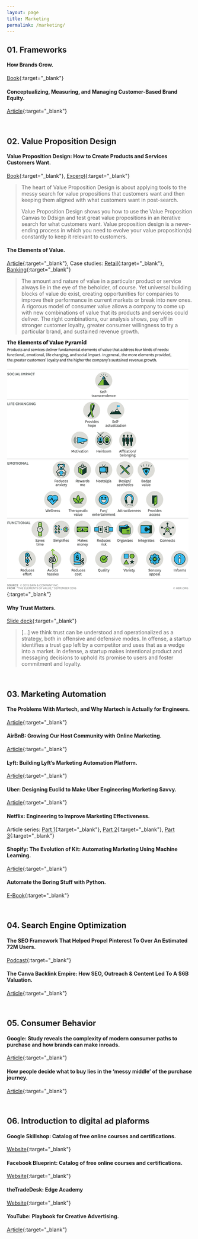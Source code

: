 ```yaml
---
layout: page
title: Marketing
permalink: /marketing/
---
```


## 01. Frameworks

#### How Brands Grow.

[Book](http://marketinglawsofgrowth.com/index.html){:target="_blank"}

#### Conceptualizing, Measuring, and Managing Customer-Based Brand Equity.

[Article](https://faculty.fuqua.duke.edu/~moorman/Marketing-Strategy-Seminar-2015/Session%203/Keller.pdf){:target="_blank"}

&nbsp;
## 02. Value Proposition Design

#### Value Proposition Design: How to Create Products and Services Customers Want.

[Book](https://www.strategyzer.com/books/value-proposition-design){:target="_blank"}, [Excerpt](https://assets.strategyzer.com/assets/resources/value-proposition-design-book-preview-2014.pdf){:target="_blank"}

> The heart of Value Proposition Design is about applying tools to the messy search for value propositions that customers want and then keeping them aligned with what customers want in post-search.
>
> Value Proposition Design shows you how to use the Value Proposition Canvas to Ddsign and test great value propositions in an iterative search for what customers want. Value proposition design is a never-ending process in which you need to evolve your value proposition(s) constantly to keep it relevant to customers.

#### The Elements of Value.

[Article](https://hbr.org/2016/09/the-elements-of-value){:target="_blank"}, Case studies: [Retail](https://www.bain.com/contentassets/8824d432de2441378bfc2943ad3f4d40/bain_brief-delivering_what_consumers_really_value.pdf){:target="_blank"}, [Banking](https://www.bain.com/contentassets/7c3b1535c4444f7b8a078c577078a705/bain_report-in_search_of_customers_who_love_their_bank-2018.pdf){:target="_blank"}

> The amount and nature of value in a particular product or service always lie in the eye of the beholder, of course. Yet universal building blocks of value do exist, creating opportunities for companies to improve their performance in current markets or break into new ones. A rigorous model of consumer value allows a company to come up with new combinations of value that its products and services could deliver. The right combinations, our analysis shows, pay off in stronger customer loyalty, greater consumer willingness to try a particular brand, and sustained revenue growth.

![Elements of Value](/assets/images/ElementsofValue.png){:target="_blank"}

#### Why Trust Matters.

[Slide deck](https://docs.google.com/presentation/d/1L25x74iHd8uVPl5decHCf6bFqszcOruNh9syCEp_2cw/edit#slide=id.p){:target="_blank"}

> [...] we think trust can be understood and operationalized as a strategy, both in offensive and defensive modes. In offense, a startup identifies a trust gap left by a competitor and uses that as a wedge into a market. In defense, a startup makes intentional product and messaging decisions to uphold its promise to users and foster commitment and loyalty.

&nbsp;
## 03. Marketing Automation

#### The Problems With Martech, and Why Martech is Actually for Engineers.

[Article](https://caseyaccidental.com/martech/){:target="_blank"}

#### AirBnB: Growing Our Host Community with Online Marketing.

[Article](https://medium.com/airbnb-engineering/growing-our-host-community-with-online-marketing-9b2302299324){:target="_blank"}

#### Lyft: Building Lyft’s Marketing Automation Platform.

[Article](https://eng.lyft.com/lyft-marketing-automation-b43b7b7537cc){:target="_blank"}

#### Uber: Designing Euclid to Make Uber Engineering Marketing Savvy.

[Article](https://eng.uber.com/euclid-marketing-engineering/){:target="_blank"}

#### Netflix: Engineering to Improve Marketing Effectiveness.

Article series: [Part 1](https://netflixtechblog.com/engineering-to-improve-marketing-effectiveness-part-1-a6dd5d02bab7){:target="_blank"}, [Part 2](https://netflixtechblog.com/https-medium-com-netflixtechblog-engineering-to-improve-marketing-effectiveness-part-2-7dd933974f5e){:target="_blank"}, [Part 3](https://netflixtechblog.com/engineering-to-scale-paid-media-campaigns-84ba018fb3fa){:target="_blank"}

#### Shopify: The Evolution of Kit: Automating Marketing Using Machine Learning.

[Article](https://engineering.shopify.com/blogs/engineering/evolution-kit-automating-marketing-machine-learning){:target="_blank"}

#### Automate the Boring Stuff with Python.

[E-Book](https://automatetheboringstuff.com/2e/chapter0/){:target="_blank"}

&nbsp;
## 04. Search Engine Optimization

#### The SEO Framework That Helped Propel Pinterest To Over An Estimated 72M Users.

[Podcast](https://growtheverywhere.com/growth-everywhere-interview/casey-winters-pinterest/){:target="_blank"}

#### The Canva Backlink Empire: How SEO, Outreach & Content Led To A $6B Valuation.

[Article](https://foundationinc.co/lab/canva-seo){:target="_blank"}

&nbsp;
## 05. Consumer Behavior

#### Google: Study reveals the complexity of modern consumer paths to purchase and how brands can make inroads.

[Article](https://www.thinkwithgoogle.com/intl/en-cee/insights-trends/research-data/study-reveals-complexity-modern-consumer-paths-purchase-and-how-brands-can-make-inroads/){:target="_blank"}

#### How people decide what to buy lies in the ‘messy middle’ of the purchase journey.

[Article](https://www.thinkwithgoogle.com/consumer-insights/navigating-purchase-behavior-and-decision-making/){:target="_blank"}

&nbsp;
## 06. Introduction to digital ad plaforms

#### Google Skillshop: Catalog of free online courses and certifications.

[Website](https://skillshop.withgoogle.com/){:target="_blank"}

#### Facebook Blueprint: Catalog of free online courses and certifications.

[Website](https://www.facebook.com/business/learn){:target="_blank"}

#### theTradeDesk: Edge Academy

[Website](https://www.thetradedesk.com/edgeacademy){:target="_blank"}

#### YouTube: Playbook for Creative Advertising.

[Article](https://www.thinkwithgoogle.com/features/youtube-playbook/){:target="_blank"}
